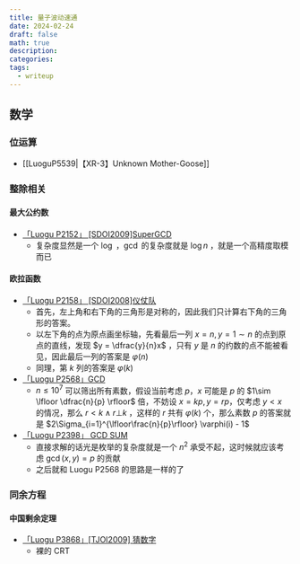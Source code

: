 ```yaml
---
title: 量子波动速通
date: 2024-02-24
draft: false
math: true
description: 
categories: 
tags:
  - writeup
---
```

## 数学

### 位运算

- [[LuoguP5539|【XR-3】Unknown Mother-Goose]]

### 整除相关

#### 最大公约数

- [「Luogu P2152」 \[SDOI2009\]SuperGCD](https://www.luogu.com.cn/problem/P2152)
	- 复杂度显然是一个 $\log$ ，$\gcd$ 的复杂度就是 $\log{n}$ ，就是一个高精度取模而已

#### 欧拉函数

- [「Luogu P2158」 \[SDOI2008\]仪仗队](https://www.luogu.com.cn/problem/P2158)
	- 首先，左上角和右下角的三角形是对称的，因此我们只计算右下角的三角形的答案。
	- 以左下角的点为原点画坐标轴，先看最后一列 $x=n, y=1\sim n$ 的点到原点的直线，发现 $y = \dfrac{y}{n}x$ ，只有 $y$ 是 $n$ 的约数的点不能被看见，因此最后一列的答案是 $\varphi(n)$ 
	- 同理，第 $k$ 列的答案是 $\varphi(k)$ 
- [「Luogu P2568」GCD](https://www.luogu.com.cn/problem/P2568)
	- $n \le 10^7$ 可以筛出所有素数，假设当前考虑 $p$，$x$ 可能是 $p$ 的 $1\sim \lfloor \dfrac{n}{p} \rfloor$ 倍，不妨设 $x=kp,y=rp$，仅考虑 $y<x$ 的情况，那么 $r<k\land r\bot k$ ，这样的 $r$ 共有 $\varphi(k)$ 个，那么素数 $p$ 的答案就是 $2\Sigma_{i=1}^{\lfloor\frac{n}{p}\rfloor} \varphi(i) - 1$ 
- [「Luogu P2398」 GCD SUM](https://www.luogu.com.cn/problem/P2398)
	- 直接求解的话光是枚举的复杂度就是一个 $n^2$ 承受不起，这时候就应该考虑 $\gcd(x, y)=p$ 的贡献
	- 之后就和 Luogu P2568 的思路是一样的了

### 同余方程

#### 中国剩余定理

- [「Luogu P3868」[TJOI2009] 猜数字](https://www.luogu.com.cn/problem/P3868)
	- 裸的 CRT
